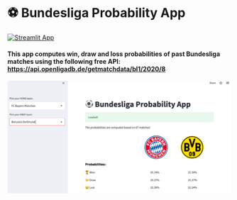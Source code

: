 # ⚽️ Bundesliga Probability App

[![Streamlit App](https://static.streamlit.io/badges/streamlit_badge_black_white.svg)](https://greengamma-bundesliga-app-vfd2ld.streamlit.app/)


#### This app computes win, draw and loss probabilities of past Bundesliga matches using the following free API: https://api.openligadb.de/getmatchdata/bl1/2020/8

![](app.png)
